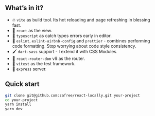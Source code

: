 ## What’s in it?

- 🔥 `vite` as build tool. Its hot reloading and page refreshing in blessing fast.
- 👀 `react` as the view.
- 👮 `typescript` as catch types errors early in editor.
- 🧹 `eslint`, `eslint-airbnb-config` and `prettier` - combines performing code formatting. Stop worrying about code style consistency.
- 🖌️ `dart-sass` support - I extend it with CSS Modules.
- 🔀 `react-router-dom` v6 as the router.
- 🧪 `vitest` as the test framework.
- 🚄 `express` server.

## Quick start

```bash
git clone git@github.com:zafree/react-locally.git your-project
cd your-project
yarn install
yarn dev
```
